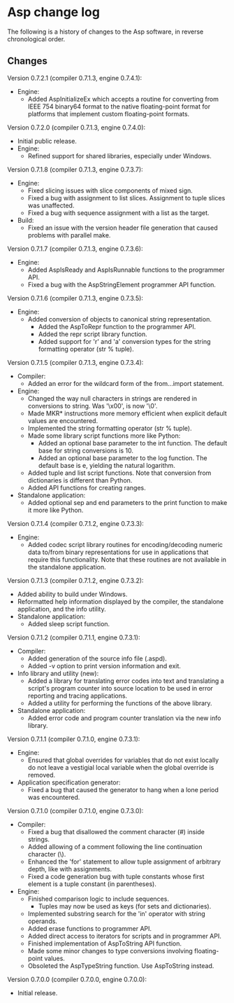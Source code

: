 Asp change log
==============

The following is a history of changes to the Asp software, in reverse
chronological order.

Changes
-------

Version 0.7.2.1 (compiler 0.7.1.3, engine 0.7.4.1):
- Engine:
  - Added AspInitializeEx which accepts a routine for converting from IEEE 754
    binary64 format to the native floating-point format for platforms that
    implement custom floating-point formats.

Version 0.7.2.0 (compiler 0.7.1.3, engine 0.7.4.0):
- Initial public release.
- Engine:
  - Refined support for shared libraries, especially under Windows.

Version 0.7.1.8 (compiler 0.7.1.3, engine 0.7.3.7):
- Engine:
  - Fixed slicing issues with slice components of mixed sign.
  - Fixed a bug with assignment to list slices. Assignment to tuple slices was
    unaffected.
  - Fixed a bug with sequence assignment with a list as the target.
- Build:
  - Fixed an issue with the version header file generation that caused
    problems with parallel make.

Version 0.7.1.7 (compiler 0.7.1.3, engine 0.7.3.6):
- Engine:
  - Added AspIsReady and AspIsRunnable functions to the programmer API.
  - Fixed a bug with the AspStringElement programmer API function.

Version 0.7.1.6 (compiler 0.7.1.3, engine 0.7.3.5):
- Engine:
  - Added conversion of objects to canonical string representation.
    - Added the AspToRepr function to the programmer API.
    - Added the repr script library function.
    - Added support for 'r' and 'a' conversion types for the string formatting
      operator (str % tuple).

Version 0.7.1.5 (compiler 0.7.1.3, engine 0.7.3.4):
- Compiler:
  - Added an error for the wildcard form of the from...import statement.
- Engine:
  - Changed the way null characters in strings are rendered in conversions
    to string. Was '\x00', is now '\0'.
  - Made MKR* instructions more memory efficient when explicit default values
    are encountered.
  - Implemented the string formatting operator (str % tuple).
  - Made some library script functions more like Python:
    - Added an optional base parameter to the int function. The default base
      for string conversions is 10.
    - Added an optional base parameter to the log function. The default base
      is e, yielding the natural logarithm.
  - Added tuple and list script functions. Note that conversion from
    dictionaries is different than Python.
  - Added API functions for creating ranges.
- Standalone application:
  - Added optional sep and end parameters to the print function to make it
    more like Python.

Version 0.7.1.4 (compiler 0.7.1.2, engine 0.7.3.3):
- Engine:
  - Added codec script library routines for encoding/decoding numeric data
    to/from binary representations for use in applications that require this
    functionality. Note that these routines are not available in the standalone
    application.

Version 0.7.1.3 (compiler 0.7.1.2, engine 0.7.3.2):
- Added ability to build under Windows.
- Reformatted help information displayed by the compiler, the standalone
  application, and the info utility.
- Standalone application:
  - Added sleep script function.

Version 0.7.1.2 (compiler 0.7.1.1, engine 0.7.3.1):
- Compiler:
  - Added generation of the source info file (.aspd).
  - Added -v option to print version information and exit.
- Info library and utility (new):
  - Added a library for translating error codes into text and translating
    a script's program counter into source location to be used in error
    reporting and tracing applications.
  - Added a utility for performing the functions of the above library.
- Standalone application:
  - Added error code and program counter translation via the new info library.

Version 0.7.1.1 (compiler 0.7.1.0, engine 0.7.3.1):
- Engine:
  - Ensured that global overrides for variables that do not exist locally
    do not leave a vestigial local variable when the global override is removed.
- Application specification generator:
  - Fixed a bug that caused the generator to hang when a lone period was
    encountered.

Version 0.7.1.0 (compiler 0.7.1.0, engine 0.7.3.0):
- Compiler:
  - Fixed a bug that disallowed the comment character (#) inside strings.
  - Added allowing of a comment following the line continuation character (\\).
  - Enhanced the 'for' statement to allow tuple assignment of arbitrary depth,
    like with assignments.
  - Fixed a code generation bug with tuple constants whose first element is
    a tuple constant (in parentheses).
- Engine:
  - Finished comparison logic to include sequences.
    - Tuples may now be used as keys (for sets and dictionaries).
  - Implemented substring search for the 'in' operator with string operands.
  - Added erase functions to programmer API.
  - Added direct access to iterators for scripts and in programmer API.
  - Finished implementation of AspToString API function.
  - Made some minor changes to type conversions involving floating-point values.
  - Obsoleted the AspTypeString function. Use AspToString instead.

Version 0.7.0.0 (compiler 0.7.0.0, engine 0.7.0.0):
- Initial release.
